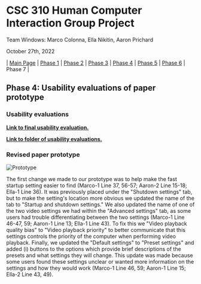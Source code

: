 # CSC 310 Human Computer Interaction Group Project

Team Windows: Marco Colonna, Ella Nikitin, Aaron Prichard

October 27th, 2022

| [Main Page](https://marco-colonna.github.io/csc-310-project) | [Phase 1](https://marco-colonna.github.io/csc-310-project/phase1) | [Phase 2](https://marco-colonna.github.io/csc-310-project/phase2) | [Phase 3](https://marco-colonna.github.io/csc-310-project/phase3) | [Phase 4](https://marco-colonna.github.io/csc-310-project/phase4) | [Phase 5](https://marco-colonna.github.io/csc-310-project/phase5) | [Phase 6](https://marco-colonna.github.io/csc-310-project/phase6) | Phase 7 |

## Phase 4: Usability evaluations of paper prototype

### Usability evaluations

[**Link to final usability evaluation.**](https://marco-colonna.github.io/csc-310-project/Usability%20Evaluations/Final%20Usability%20Evaluation)

[**Link to folder of usability evaluations.**](https://github.com/marco-colonna/csc-310-project/tree/main/Usability%20Evaluations/Individual%20Files)

### Revised paper prototype

![Prototype](https://user-images.githubusercontent.com/84739957/198459416-78e759ba-6b56-407e-b71a-fdc05e292898.jpg)

The first change we made to our prototype was to help make the fast startup setting easier to find (Marco-1 Line 37, 56-57; Aaron-2 Line 15-18; Ella-1 Line 36). It was previously placed under the "Shutdown settings" tab, but to make the setting's location more obvious we updated the name of the tab to "Startup and shutdown settings." We also updated the name of one of the two video settings we had within the "Advanced settings" tab, as some users had trouble differentiating between the two settings (Marco-1 Line 46-47, 59; Aaron-1 Line 13; Ella-1 Line 43). To fix this we "Video playback quality bias" to "Video playback priority" to better communicate that this settings controls the priority of the computer when performing video playback. Finally, we updated the "Default settings" to "Preset settings" and added (i) buttons to the options which provide brief descriptions of the presets and what settings they will change. This update was made because some users found these settings unclear or wanted more information on the settings and how they would work (Marco-1 Line 46, 59; Aaron-1 Line 15; Ella-2 Line 43, 49).
